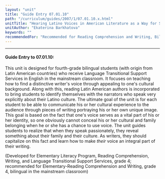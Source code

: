 ```yaml
---
layout: "unit"
title: "Guide Entry 07.01.10"
path: "/curriculum/guides/2007/1/07.01.10.x.html"
unitTitle: "Hearing Latino Voices in American Literature as a Way for Students to Understand Their Own Hispanic Identity"
unitAuthor: "Ekaterina Barkhatova"
keywords: ""
recommendedFor: "Recommended for Reading Comprehension and Writing, Bilingual, grade 4."
---
```

<body>
<hr/>
<h4>
Guide Entry to 07.01.10:
</h4>
<p>
This unit is designed for fourth-grade bilingual students (with origin from Latin American countries) who receive Language Transitional Support Services in English in the mainstream classroom. It focuses on teaching how to find a distinctive writer's voice through appealing to one's cultural background. Along with this, reading Latin American authors is incorporated to bring students to identify themselves with the narrators who speak very explicitly about their Latino culture. The ultimate goal of the unit is for each student to be able to communicate his or her cultural experience to the audience through pieces of writing portraying his or her own unique image. This goal is based on the fact that one's voice serves as a vital part of his or her identity, so one obviously cannot conceal his or her cultural and family belonging when he or she has a chance to use voice. The unit guides students to realize that when they speak passionately, they reveal something about their family and their culture. As writers, they should capitalize on this fact and learn how to make
<i>
their
</i>
voice an integral part of their writing.
</p>
<p>
(Developed for Elementary Literacy Program, Reading Comprehension, Writing, and Language Transitional Support Services, grade 4; recommended for Elementary-Reading Comprehension and Writing, grade 4, bilingual in the mainstream classroom)
</p>
</body>
